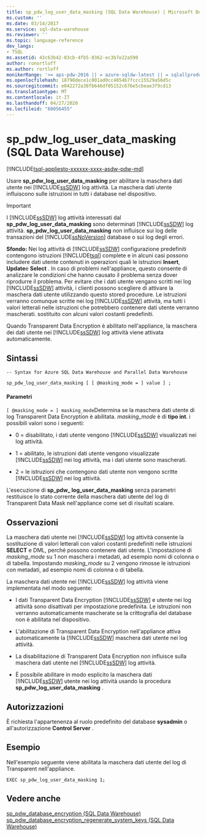 ```yaml
---
title: sp_pdw_log_user_data_masking (SQL Data Warehouse) | Microsoft Docs
ms.custom: ''
ms.date: 03/14/2017
ms.service: sql-data-warehouse
ms.reviewer: ''
ms.topic: language-reference
dev_langs:
- TSQL
ms.assetid: 43c63b42-03cb-4fb5-8362-ec3b7e22a590
author: ronortloff
ms.author: rortloff
monikerRange: '>= aps-pdw-2016 || = azure-sqldw-latest || = sqlallproducts-allversions'
ms.openlocfilehash: 18798dece1c801ad0cc4854b7fccc15529a56d5c
ms.sourcegitcommit: e042272a38fb646df05152c676e5cbeae3f9cd13
ms.translationtype: MT
ms.contentlocale: it-IT
ms.lasthandoff: 04/27/2020
ms.locfileid: "68056455"
---
```

# <a name="sp_pdw_log_user_data_masking-sql-data-warehouse"></a>sp_pdw_log_user_data_masking (SQL Data Warehouse)
[!INCLUDE[tsql-appliesto-xxxxxx-xxxx-asdw-pdw-md](../../includes/tsql-appliesto-xxxxxx-xxxx-asdw-pdw-md.md)]

  Usare **sp_pdw_log_user_data_masking** per abilitare la maschera dati utente nei [!INCLUDE[ssSDW](../../includes/sssdw-md.md)] log attività. La maschera dati utente influiscono sulle istruzioni in tutti i database nel dispositivo.  
  
> [!IMPORTANT]  
>  I [!INCLUDE[ssSDW](../../includes/sssdw-md.md)] log attività interessati dal **sp_pdw_log_user_data_masking** sono determinati [!INCLUDE[ssSDW](../../includes/sssdw-md.md)] log attività. **sp_pdw_log_user_data_masking** non influisce sui log delle transazioni del [!INCLUDE[ssNoVersion](../../includes/ssnoversion-md.md)] database o sui log degli errori.  
  
 **Sfondo:** Nei log attività di [!INCLUDE[ssSDW](../../includes/sssdw-md.md)] configurazione predefiniti contengono istruzioni [!INCLUDE[tsql](../../includes/tsql-md.md)] complete e in alcuni casi possono includere dati utente contenuti in operazioni quali le istruzioni **Insert**, **Update**e **Select** . In caso di problemi nell'appliance, questo consente di analizzare le condizioni che hanno causato il problema senza dover riprodurre il problema. Per evitare che i dati utente vengano scritti nei log [!INCLUDE[ssSDW](../../includes/sssdw-md.md)] attività, i clienti possono scegliere di attivare la maschera dati utente utilizzando questo stored procedure. Le istruzioni verranno comunque scritte nei log [!INCLUDE[ssSDW](../../includes/sssdw-md.md)] attività, ma tutti i valori letterali nelle istruzioni che potrebbero contenere dati utente verranno mascherati. sostituito con alcuni valori costanti predefiniti.  
  
 Quando Transparent Data Encryption è abilitato nell'appliance, la maschera dei dati utente nei [!INCLUDE[ssSDW](../../includes/sssdw-md.md)] log attività viene attivata automaticamente.  
  
## <a name="syntax"></a>Sintassi  
  
```  
-- Syntax for Azure SQL Data Warehouse and Parallel Data Warehouse  
  
sp_pdw_log_user_data_masking [ [ @masking_mode = ] value ] ;  
```  
  
#### <a name="parameters"></a>Parametri  
`[ @masking_mode = ] masking_mode`Determina se la maschera dati utente di log Transparent Data Encryption è abilitata. *masking_mode* è di **tipo int**. i possibili valori sono i seguenti:  
  
-   0 = disabilitato, i dati utente vengono [!INCLUDE[ssSDW](../../includes/sssdw-md.md)] visualizzati nei log attività.  
  
-   1 = abilitato, le istruzioni dati utente vengono visualizzate [!INCLUDE[ssSDW](../../includes/sssdw-md.md)] nei log attività, ma i dati utente sono mascherati.  
  
-   2 = le istruzioni che contengono dati utente non vengono scritte [!INCLUDE[ssSDW](../../includes/sssdw-md.md)] nei log attività.  
  
 L'esecuzione di **sp_pdw_ log_user_data_masking** senza parametri restituisce lo stato corrente della maschera dati utente del log di Transparent Data Mask nell'appliance come set di risultati scalare.  
  
## <a name="remarks"></a>Osservazioni  
 La maschera dati utente nei [!INCLUDE[ssSDW](../../includes/sssdw-md.md)] log attività consente la sostituzione di valori letterali con valori costanti predefiniti nelle istruzioni **SELECT** e DML, perché possono contenere dati utente. L'impostazione di *masking_mode* su 1 non maschera i metadati, ad esempio nomi di colonna o di tabella. Impostando *masking_mode* su 2 vengono rimosse le istruzioni con metadati, ad esempio nomi di colonna o di tabella.  
  
 La maschera dati utente nei [!INCLUDE[ssSDW](../../includes/sssdw-md.md)] log attività viene implementata nel modo seguente:  
  
-   I dati Transparent Data Encryption [!INCLUDE[ssSDW](../../includes/sssdw-md.md)] e utente nei log attività sono disattivati per impostazione predefinita. Le istruzioni non verranno automaticamente mascherate se la crittografia del database non è abilitata nel dispositivo.  
  
-   L'abilitazione di Transparent Data Encryption nell'appliance attiva automaticamente la [!INCLUDE[ssSDW](../../includes/sssdw-md.md)] maschera dati utente nei log attività.  
  
-   La disabilitazione di Transparent Data Encryption non influisce sulla maschera dati utente nei [!INCLUDE[ssSDW](../../includes/sssdw-md.md)] log attività.  
  
-   È possibile abilitare in modo esplicito la maschera dati [!INCLUDE[ssSDW](../../includes/sssdw-md.md)] utente nei log attività usando la procedura **sp_pdw_log_user_data_masking** .  
  
## <a name="permissions"></a>Autorizzazioni  
 È richiesta l'appartenenza al ruolo predefinito del database **sysadmin** o all'autorizzazione **Control Server** .  
  
## <a name="example"></a>Esempio  
 Nell'esempio seguente viene abilitata la maschera dati utente del log di Transparent nell'appliance.  
  
```  
EXEC sp_pdw_log_user_data_masking 1;  
```  
  
## <a name="see-also"></a>Vedere anche  
 [sp_pdw_database_encryption &#40;SQL Data Warehouse&#41;](../../relational-databases/system-stored-procedures/sp-pdw-database-encryption-sql-data-warehouse.md)   
 [sp_pdw_database_encryption_regenerate_system_keys &#40;SQL Data Warehouse&#41;](../../relational-databases/system-stored-procedures/sp-pdw-database-encryption-regenerate-system-keys-sql-data-warehouse.md)  
  
  
